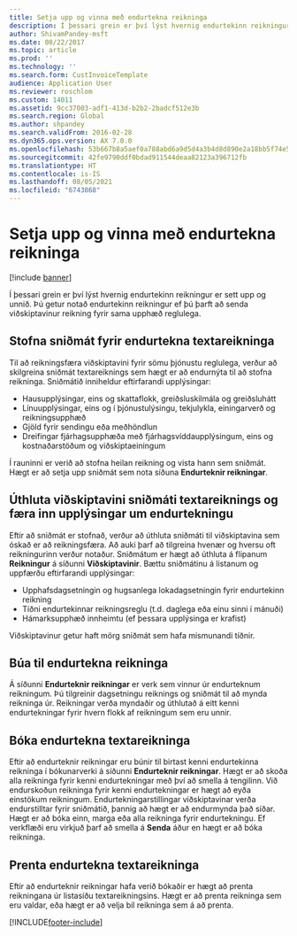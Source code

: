 ```yaml
---
title: Setja upp og vinna með endurtekna reikninga
description: Í þessari grein er því lýst hvernig endurtekinn reikningur er sett upp og unnið. Þú getur notað endurtekinn reikningur ef þú þarft að senda viðskiptavinur reikning fyrir sama upphæð reglulega.
author: ShivamPandey-msft
ms.date: 08/22/2017
ms.topic: article
ms.prod: ''
ms.technology: ''
ms.search.form: CustInvoiceTemplate
audience: Application User
ms.reviewer: roschlom
ms.custom: 14011
ms.assetid: 9cc37003-adf1-413d-b2b2-2badcf512e3b
ms.search.region: Global
ms.author: shpandey
ms.search.validFrom: 2016-02-28
ms.dyn365.ops.version: AX 7.0.0
ms.openlocfilehash: 53b667b8a5aef0a788abd6a9d5d4a3b4d8d890e2a18bb5f74e58bb198fab5fa8
ms.sourcegitcommit: 42fe9790ddf0bdad911544deaa82123a396712fb
ms.translationtype: HT
ms.contentlocale: is-IS
ms.lasthandoff: 08/05/2021
ms.locfileid: "6743868"
---
```

# <a name="set-up-and-process-recurring-invoices"></a>Setja upp og vinna með endurtekna reikninga

[!include [banner](../includes/banner.md)]

Í þessari grein er því lýst hvernig endurtekinn reikningur er sett upp og unnið. Þú getur notað endurtekinn reikningur ef þú þarft að senda viðskiptavinur reikning fyrir sama upphæð reglulega.

## <a name="create-a-recurring-free-text-invoice-template"></a>Stofna sniðmát fyrir endurtekna textareikninga

Til að reikningsfæra viðskiptavini fyrir sömu þjónustu reglulega, verður að skilgreina sniðmát textareiknings sem hægt er að endurnýta til að stofna reikninga. Sniðmátið inniheldur eftirfarandi upplýsingar:

-   Hausupplýsingar, eins og skattaflokk, greiðsluskilmála og greiðsluhátt
-   Línuupplýsingar, eins og í þjónustulýsingu, tekjulykla, einingarverð og reikningsupphæð
-   Gjöld fyrir sendingu eða meðhöndlun
-   Dreifingar fjárhagsupphæða með fjárhagsvíddaupplýsingum, eins og kostnaðarstöðum og viðskiptaeiningum

Í rauninni er verið að stofna heilan reikning og vista hann sem sniðmát. Hægt er að setja upp sniðmát sem nota síðuna **Endurteknir reikningar**.

## <a name="assign-a-free-text-invoice-template-to-a-customer-and-enter-recurrence-details"></a>Úthluta viðskiptavini sniðmáti textareiknings og færa inn upplýsingar um endurtekningu
Eftir að sniðmát er stofnað, verður að úthluta sniðmáti til viðskiptavina sem óskað er að reikningsfæra. Að auki þarf að tilgreina hvenær og hversu oft reikningurinn verður notaður. Sniðmátum er hægt að úthluta á flipanum **Reikningur** á síðunni **Viðskiptavinir**. Bættu sniðmátinu á listanum og uppfærðu eftirfarandi upplýsingar:

-   Upphafsdagsetningin og hugsanlega lokadagsetningin fyrir endurtekinn reikning
-   Tíðni endurtekinnar reikningsreglu (t.d. daglega eða einu sinni í mánuði)
-   Hámarksupphæð innheimtu (ef þessara upplýsinga er krafist)

Viðskiptavinur getur haft mörg sniðmát sem hafa mismunandi tíðnir.

## <a name="generate-the-recurring-invoices"></a>Búa til endurtekna reikninga
Á síðunni **Endurteknir reikningar** er verk sem vinnur úr endurteknum reikningum. Þú tilgreinir dagsetningu reiknings og sniðmát til að mynda reikninga úr. Reikningar verða myndaðir og úthlutað á eitt kenni endurtekningar fyrir hvern flokk af reikningum sem eru unnir.

## <a name="post-recurring-free-text-invoices"></a>Bóka endurtekna textareikninga

Eftir að endurteknir reikningar eru búnir til birtast kenni endurtekinna reikninga í bókunarverki á síðunni **Endurteknir reikningar**. Hægt er að skoða alla reikninga fyrir kenni endurtekningar með því að smella á tengilinn. Við endurskoðun reikninga fyrir kenni endurtekningar er hægt að eyða einstökum reikningum. Endurtekningarstillingar viðskiptavinar verða endurstilltar fyrir sniðmátið, þannig að hægt er að endurmynda það síðar. Hægt er að bóka einn, marga eða alla reikninga fyrir endurtekningu. Ef verkflæði eru virkjuð þarf að smella á **Senda** áður en hægt er að bóka reikninga.

## <a name="print-recurring-free-text-invoices"></a>Prenta endurtekna textareikninga

Eftir að endurteknir reikningar hafa verið bókaðir er hægt að prenta reikningana úr listasíðu textareikningsins. Hægt er að prenta reikninga sem eru valdar, eða hægt er að velja bil reikninga sem á að prenta.





[!INCLUDE[footer-include](../../includes/footer-banner.md)]
